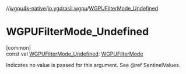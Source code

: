 //[wgpu4k-native](../../index.md)/[io.ygdrasil.wgpu](index.md)/[WGPUFilterMode_Undefined](-w-g-p-u-filter-mode_-undefined.md)

# WGPUFilterMode_Undefined

[common]\
const val [WGPUFilterMode_Undefined](-w-g-p-u-filter-mode_-undefined.md): [WGPUFilterMode](-w-g-p-u-filter-mode/index.md)

Indicates no value is passed for this argument. See @ref SentinelValues.
